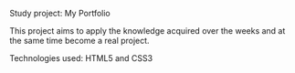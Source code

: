 Study project: My Portfolio

This project aims to apply the knowledge acquired over the weeks and at the same time become a real project.

Technologies used: HTML5 and CSS3
